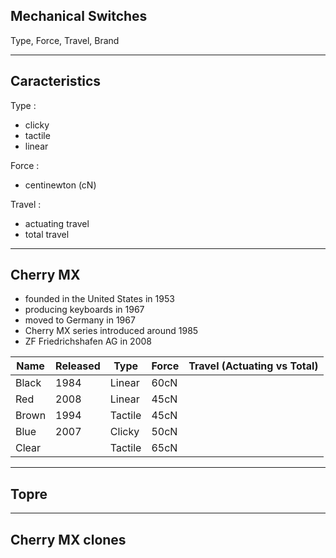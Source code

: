 ## Mechanical Switches

Type, Force, Travel, Brand

----------

## Caracteristics

Type :
- clicky
- tactile
- linear

Force :
- centinewton (cN)

Travel :
- actuating travel
- total travel

----------

## Cherry MX

- founded in the United States in 1953
- producing keyboards in 1967
- moved to Germany in 1967
- Cherry MX series introduced around 1985
- ZF Friedrichshafen AG in 2008

| Name | Released | Type | Force | Travel (Actuating vs Total) |
| ---- | -------- | ---- | ----- | --------------------------- |
| Black | 1984 | Linear | 60cN | |
| Red | 2008 | Linear | 45cN | |
| Brown | 1994 | Tactile | 45cN | |
| Blue | 2007 | Clicky | 50cN | |
| Clear | | Tactile | 65cN | |

----------

## Topre

----------

## Cherry MX clones
